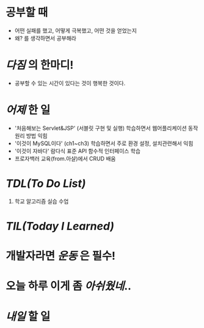 # 공부할 때

- 어떤 실패를 했고, 어떻게 극복했고, 어떤 것을 얻었는지
- 왜? 를 생각하면서 공부해라

# _다짐_ 의 한마디!

- 공부할 수 있는 시간이 있다는 것이 행복한 것이다.

# _어제_ 한 일

- '처음해보는 Servlet&JSP' (서블릿 구현 및 실행) 학습하면서 웹어플리케이션 동작원리 방법 익힘
- '이것이 MySQL이다' (ch1~ch3) 학습하면서 주로 환경 설정, 설치관련해서 익힘
- '이것이 자바다' 람다식 표준 API 함수적 인터페이스 학습
- 프로자백러 교육(from.아샬)에서 CRUD 배움

# _TDL(To Do List)_

1. 학교 알고리즘 실습 수업

# _TIL(Today I Learned)_

<!-- # _독서_ 하는 여유를 가져라! -->

# 개발자라면 _운동_ 은 필수!

<!-- # 오늘 읽은 _it 개발, 기술 관련 기사, 블로그_ -->

# 오늘 하루 이게 좀 _아쉬웠네_..

# _내일_ 할 일
